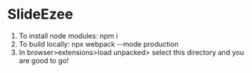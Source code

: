 # SlideEzee
1) To install node modules: npm i
2) To build locally: npx webpack --mode production
3) In browser>extensions>load unpacked> select this directory and you are good to go!
